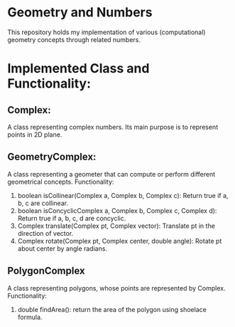 # Geometry and Numbers
This repository holds my implementation of various (computational) geometry concepts through related numbers.
# Implemented Class and Functionality:
## Complex:
A class representing complex numbers. Its main purpose is to represent points in 2D plane.
## GeometryComplex:
A class representing a geometer that can compute or perform different geometrical concepts. Functionality:
1. boolean isCollinear(Complex a, Complex b, Complex c): Return true if a, b, c are collinear.
2. boolean isConcyclicComplex a, Complex b, Complex c, Complex d): Return true if a, b, c, d are concyclic.
3. Complex translate(Complex pt, Complex vector): Translate pt in the direction of vector.
4. Complex rotate(Complex pt, Complex center, double angle): Rotate pt about center by angle radians.
## PolygonComplex
A class representing polygons, whose points are represented by Complex. Functionality:
1. double findArea(): return the area of the polygon using shoelace formula.

